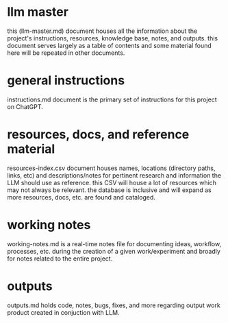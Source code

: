# llm master

this (llm-master.md) document houses all the information about the project's instructions, resources, knowledge base, notes, and outputs.
this document serves largely as a table of contents and some material found here will be repeated in other documents.

# general instructions

instructions.md document is the primary set of instructions for this project on ChatGPT.

# resources, docs, and reference material

resources-index.csv document houses names, locations (directory paths, links, etc) and descriptions/notes for pertinent research and information the LLM should use as reference. this CSV will house a lot of resources which may not always be relevant. the database is inclusive and will expand as more resources, docs, etc. are found and cataloged.

# working notes

working-notes.md is a real-time notes file for documenting ideas, workflow, processes, etc. during the creation of a given work/experiment and broadly for notes related to the entire project.

# outputs

outputs.md holds code, notes, bugs, fixes, and more regarding output work product created in conjuction with LLM.
